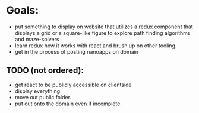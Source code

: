 # Goals:
- put something to display on website that utilizes a redux component that displays a grid or a square-like figure to explore path finding algorithms and maze-solvers
- learn redux how it works with react and brush up on other tooling.
- get in the process of posting nanoapps on domain

## TODO (not ordered):
- get react to be publicly accessible on clientside
- display everything.
- move out public folder.
- put out onto the domain even if incomplete.
